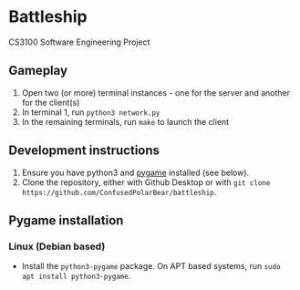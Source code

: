 # Battleship
CS3100 Software Engineering Project

## Gameplay
1. Open two (or more) terminal instances - one for the server and another for the client(s)
2. In terminal 1, run ``python3 network.py``
3. In the remaining terminals, run ``make`` to launch the client

## Development instructions
1. Ensure you have python3 and [pygame](https://www.pygame.org/wiki/GettingStarted) installed (see below).
2. Clone the repository, either with Github Desktop or with `git clone https://github.com/ConfusedPolarBear/battleship`.

## Pygame installation
### Linux (Debian based)
* Install the `python3-pygame` package. On APT based systems, run `sudo apt install python3-pygame`.
